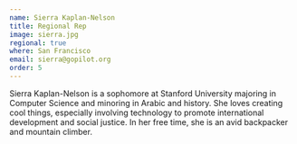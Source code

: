```yaml
---
name: Sierra Kaplan-Nelson
title: Regional Rep
image: sierra.jpg
regional: true
where: San Francisco
email: sierra@gopilot.org
order: 5
---
```

Sierra Kaplan-Nelson is a sophomore at Stanford University majoring in Computer Science and minoring in Arabic and history. She loves creating cool things, especially involving technology to promote international development and social justice. In her free time, she is an avid backpacker and mountain climber.

